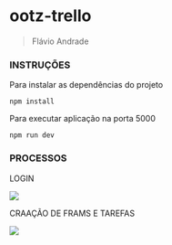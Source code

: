 # ootz-trello

> Flávio Andrade

### INSTRUÇÕES

Para instalar as dependências do projeto

`npm install`

Para executar aplicação na porta 5000

`npm run dev`

### PROCESSOS

LOGIN

![](docs/login.gif)

CRAAÇÃO DE FRAMS E TAREFAS

![](docs/process.gif)
